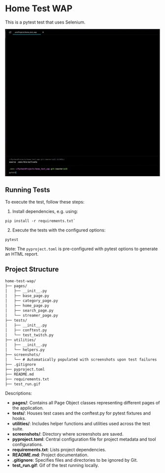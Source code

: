 # Home Test WAP

This is a pytest test that uses Selenium.

![Test running locally](test_run.gif)

## Running Tests

To execute the test, follow these steps:

1. Install dependencies, e.g. using:
```
pip install -r requirements.txt`
```
2. Execute the tests with the configured options:
```
pytest
```
Note: The `pyproject.toml` is pre-configured with pytest options to generate an HTML report.

## Project Structure

```
home-test-wap/
├── pages/
│   ├── __init__.py
│   ├── base_page.py
│   ├── category_page.py
│   ├── home_page.py
│   ├── search_page.py
│   └── streamer_page.py
├── tests/
│   ├── __init__.py
│   ├── conftest.py
│   └── test_twitch.py
├── utilities/
│   ├── __init__.py
│   └── helpers.py
├── screenshots/
│   └── # Automatically populated with screenshots upon test failures
├── .gitignore
├── pyproject.toml
├── README.md
├── requirements.txt
├── test_run.gif
```
Descriptions:

* **pages/**: Contains all Page Object classes representing different pages of the application.
* **tests/**: Houses test cases and the conftest.py for pytest fixtures and hooks.
* **utilities/**: Includes helper functions and utilities used across the test suite.
* **screenshots/**: Directory where screenshots are saved.
* **pyproject.toml**: Central configuration file for project metadata and tool configurations.
* **requirements.txt**: Lists project dependencies.
* **README.md**: Project documentation.
* **.gitignore**: Specifies files and directories to be ignored by Git.
* **test_run.gif**: Gif of the test running locally.
